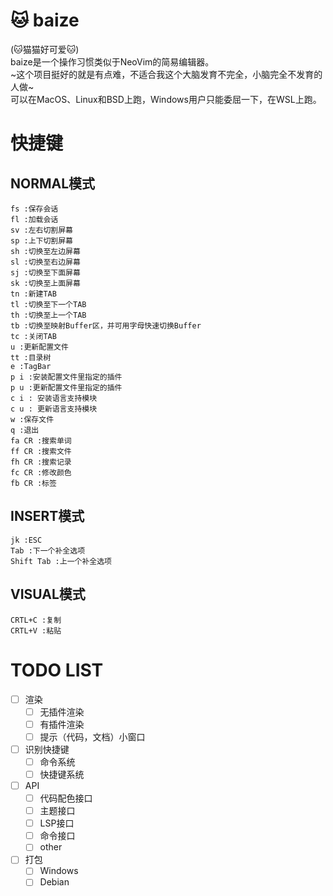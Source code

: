 # 🐱 baize   
(🐱猫猫好可爱🐱)  
baize是一个操作习惯类似于NeoVim的简易编辑器。  
~这个项目挺好的就是有点难，不适合我这个大脑发育不完全，小脑完全不发育的人做~  
可以在MacOS、Linux和BSD上跑，Windows用户只能委屈一下，在WSL上跑。  
# 快捷键
## NORMAL模式  
```
fs :保存会话  
fl :加载会话  
sv :左右切割屏幕  
sp :上下切割屏幕  
sh :切换至左边屏幕  
sl :切换至右边屏幕  
sj :切换至下面屏幕  
sk :切换至上面屏幕  
tn :新建TAB  
tl :切换至下一个TAB  
th :切换至上一个TAB 
tb :切换至映射Buffer区，并可用字母快速切换Buffer 
tc :关闭TAB  
u :更新配置文件  
tt :目录树  
e :TagBar  
p i :安装配置文件里指定的插件  
p u :更新配置文件里指定的插件  
c i : 安装语言支持模块  
c u : 更新语言支持模块  
w :保存文件  
q :退出  
fa CR :搜索单词  
ff CR :搜索文件  
fh CR :搜索记录  
fc CR :修改颜色  
fb CR :标签  
```  
## INSERT模式
```  
jk :ESC  
Tab :下一个补全选项  
Shift Tab :上一个补全选项
```
## VISUAL模式
```
CRTL+C :复制  
CRTL+V :粘贴
```
# TODO LIST
- [ ] 渲染
    - [ ] 无插件渲染
    - [ ] 有插件渲染
    - [ ] 提示（代码，文档）小窗口
- [ ] 识别快捷键
    - [ ] 命令系统
    - [ ] 快捷键系统
- [ ] API
    - [ ] 代码配色接口
    - [ ] 主题接口
    - [ ] LSP接口
    - [ ] 命令接口
    - [ ] other
- [ ] 打包
    - [ ] Windows
    - [ ] Debian
